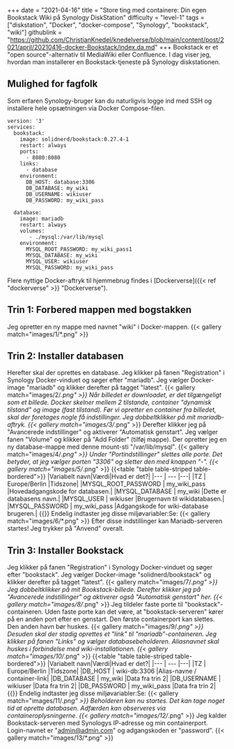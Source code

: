 +++
date = "2021-04-16"
title = "Store ting med containere: Din egen Bookstack Wiki på Synology DiskStation"
difficulty = "level-1"
tags = ["diskstation", "Docker", "docker-compose", "Synology", "bookstack", "wiki"]
githublink = "https://github.com/ChristianKnedel/knedelverse/blob/main/content/post/2021/april/20210416-docker-Bookstack/index.da.md"
+++
Bookstack er et "open source"-alternativ til MediaWiki eller Confluence. I dag viser jeg, hvordan man installerer en Bookstack-tjeneste på Synology diskstationen.
## Mulighed for fagfolk
Som erfaren Synology-bruger kan du naturligvis logge ind med SSH og installere hele opsætningen via Docker Compose-filen.
```
version: '3'
services:
  bookstack:
    image: solidnerd/bookstack:0.27.4-1
    restart: always
    ports:
      - 8080:8080
    links:
      - database
    environment:
      DB_HOST: database:3306
      DB_DATABASE: my_wiki
      DB_USERNAME: wikiuser
      DB_PASSWORD: my_wiki_pass
      
  database:
    image: mariadb
    restart: always
    volumes:
       - ./mysql:/var/lib/mysql
    environment:
      MYSQL_ROOT_PASSWORD: my_wiki_pass1
      MYSQL_DATABASE: my_wiki
      MYSQL_USER: wikiuser
      MYSQL_PASSWORD: my_wiki_pass

```
Flere nyttige Docker-aftryk til hjemmebrug findes i [Dockerverse]({{< ref "dockerverse" >}} "Dockerverse").
## Trin 1: Forbered mappen med bogstakken
Jeg opretter en ny mappe med navnet "wiki" i Docker-mappen.
{{< gallery match="images/1/*.png" >}}

## Trin 2: Installer databasen
Herefter skal der oprettes en database. Jeg klikker på fanen "Registration" i Synology Docker-vinduet og søger efter "mariadb". Jeg vælger Docker-image "mariadb" og klikker derefter på tagget "latest".
{{< gallery match="images/2/*.png" >}}
Når billedet er downloadet, er det tilgængeligt som et billede. Docker skelner mellem 2 tilstande, container "dynamisk tilstand" og image (fast tilstand). Før vi opretter en container fra billedet, skal der foretages nogle få indstillinger. Jeg dobbeltklikker på mit mariadb-aftryk.
{{< gallery match="images/3/*.png" >}}
Derefter klikker jeg på "Avancerede indstillinger" og aktiverer "Automatisk genstart". Jeg vælger fanen "Volume" og klikker på "Add Folder" (tilføj mappe). Der opretter jeg en ny database-mappe med denne mount-sti "/var/lib/mysql".
{{< gallery match="images/4/*.png" >}}
Under "Portindstillinger" slettes alle porte. Det betyder, at jeg vælger porten "3306" og sletter den med knappen "-".
{{< gallery match="images/5/*.png" >}}
{{<table "table table-striped table-bordered">}}
|Variabelt navn|Værdi|Hvad er det?|
|--- | --- |---|
|TZ	| Europe/Berlin |Tidszone|
|MYSQL_ROOT_PASSWORD	|  my_wiki_pass |Hovedadgangskode for databasen.|
|MYSQL_DATABASE | 	my_wiki	|Dette er databasens navn.|
|MYSQL_USER	|  wikiuser	|Brugernavn til wikidatabasen.|
|MYSQL_PASSWORD	|  my_wiki_pass	|Adgangskode for wiki-database brugeren.|
{{</table>}}
Endelig indtaster jeg disse miljøvariabler:Se:
{{< gallery match="images/6/*.png" >}}
Efter disse indstillinger kan Mariadb-serveren startes! Jeg trykker på "Anvend" overalt.
## Trin 3: Installer Bookstack
Jeg klikker på fanen "Registration" i Synology Docker-vinduet og søger efter "bookstack". Jeg vælger Docker-image "solidnerd/bookstack" og klikker derefter på tagget "latest".
{{< gallery match="images/7/*.png" >}}
Jeg dobbeltklikker på mit Bookstack-billede. Derefter klikker jeg på "Avancerede indstillinger" og aktiverer også "Automatisk genstart" her.
{{< gallery match="images/8/*.png" >}}
Jeg tildeler faste porte til "bookstack"-containeren. Uden faste porte kan det være, at "bookstack-serveren" kører på en anden port efter en genstart. Den første containerport kan slettes. Den anden havn bør huskes.
{{< gallery match="images/9/*.png" >}}
Desuden skal der stadig oprettes et "link" til "mariadb"-containeren. Jeg klikker på fanen "Links" og vælger databasebeholderen. Aliasnavnet skal huskes i forbindelse med wiki-installationen.
{{< gallery match="images/10/*.png" >}}
{{<table "table table-striped table-bordered">}}
|Variabelt navn|Værdi|Hvad er det?|
|--- | --- |---|
|TZ	| Europe/Berlin |Tidszone|
|DB_HOST	| wiki-db:3306	|Alias-navne / container-link|
|DB_DATABASE	| my_wiki |Data fra trin 2|
|DB_USERNAME	| wikiuser |Data fra trin 2|
|DB_PASSWORD	| my_wiki_pass	|Data fra trin 2|
{{</table>}}
Endelig indtaster jeg disse miljøvariabler:Se:
{{< gallery match="images/11/*.png" >}}
Beholderen kan nu startes. Det kan tage noget tid at oprette databasen. Adfærden kan observeres via containeroplysningerne.
{{< gallery match="images/12/*.png" >}}
Jeg kalder Bookstack-serveren med Synologys IP-adresse og min containerport. Login-navnet er "admin@admin.com" og adgangskoden er "password".
{{< gallery match="images/13/*.png" >}}
